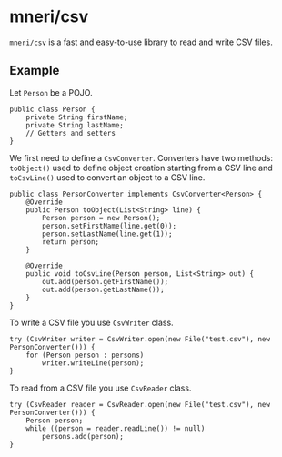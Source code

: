# mneri/csv
`mneri/csv` is a fast and easy-to-use library to read and write CSV files.

## Example
Let `Person` be a POJO.

    public class Person {
        private String firstName;
        private String lastName;
        // Getters and setters
    }

We first need to define a `CsvConverter`. Converters have two methods: `toObject()` used to define object creation
starting from a CSV line and `toCsvLine()` used to convert an object to a CSV line.

    public class PersonConverter implements CsvConverter<Person> {
        @Override
        public Person toObject(List<String> line) {
            Person person = new Person();
            person.setFirstName(line.get(0));
            person.setLastName(line.get(1));
            return person;
        }
        
        @Override
        public void toCsvLine(Person person, List<String> out) {
            out.add(person.getFirstName());
            out.add(person.getLastName());
        }
    }

To write a CSV file you use `CsvWriter` class.

    try (CsvWriter writer = CsvWriter.open(new File("test.csv"), new PersonConverter())) {
        for (Person person : persons)
            writer.writeLine(person);
    }

To read from a CSV file you use `CsvReader` class.

    try (CsvReader reader = CsvReader.open(new File("test.csv"), new PersonConverter())) {
        Person person;
        while ((person = reader.readLine()) != null)
            persons.add(person);
    }
